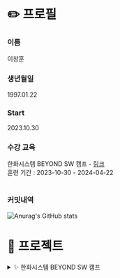 # ✏️ 프로필   
### 이름
이창훈
### 생년월일
1997.01.22
### Start
2023.10.30
### 수강 교육
한화시스템 BEYOND SW 캠프  -  [링크](https://swcamp-hanwha.com/)<br>
훈련 기간 : 2023-10-30 - 2024-04-22<br>
<br>
### 커밋내역
![Anurag's GitHub stats](https://github-readme-stats.vercel.app/api?username=LCH-97&show_icons=true&theme=radical)

# 📄 프로젝트
<details>
<summary> ✨ 한화시스템 BEYOND SW 캠프 </summary>

### 1. 인사관리 시스템 Hello_R_loha (HR)
<details>
<summary> </summary>
<a href="https://github.com/beyond-sw-camp/be02-fin-Hello_R_loha-HRsystem">README 보러가기</a><br><br>
프로젝트 기간 : 2024.02.27 ~ 2024.04.22<br><br>
역할<br>
1. 휴가기능 백엔드 [JAVA SpringBoot] (CRUD / aws s3 활용 파일첨부 / 결재라인 결재)<br>
2. 휴가기능 프론트엔드 [Vue]<br>
3. QueryDSL 적용<br>
4. Redis 적용<br>
5. Jenkins 파이프라인 구성<br><br>

<a href="https://youtu.be/KtDn619Y0H8">HRsystem 시연영상 (회원가입, 로그인)</a><br>
<a href="https://youtu.be/dPlu-y5JgBk">HRsystem 시연영상 (메인기능 - 결재/휴가/초과근무)</a>
<br><br>


</details>

### 2. 반려동물 케어 서비스 Woof
<details>
<summary> </summary>
<a href="https://github.com/beyond-sw-camp/be02-1st-woof-animal_careservice">DB README 보러가기</a><br>
프로젝트 기간 : 2023.11.16 ~ 2023.11.17<br>
Centos 8, Mysql을 이용하여 Master-Slave로 DB 구성<br><br>

<a href="https://github.com/beyond-sw-camp/be02-2nd-woof-animal_careservice">Backend README 보러가기</a><br>
프로젝트 기간 : 2024.01.15 ~ 2024.01.17<br>
JAVA SpringBoot 프로젝트<br><br>

<a href="https://github.com/beyond-sw-camp/be02-3rd-woof-animal_careservice">Frontend README 보러가기</a><br>
프로젝트 기간 : 2024.02.05 ~ 2024.02.06<br>
Backend 미니 프로젝트를 백엔드로 사용한 Vue 프로젝트<br><br>

<a href="https://github.com/beyond-sw-camp/be02-4th-woof-animal_careservice">CI/CD README 보러가기</a><br>
프로젝트 기간 : 2024.02.23 ~ 2024.02.26<br>
k8s, jenkins를 활용한 CI/CD (롤링 업데이트 방식)<br><br>
</details>

</details>
